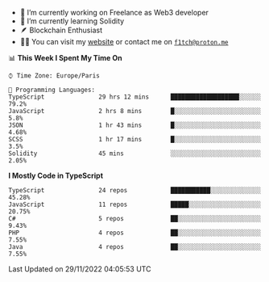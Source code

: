 - 🔭 I’m currently working on Freelance as Web3 developer
- 🌱 I’m currently learning Solidity
- 🪶 Blockchain Enthusiast
- 👨‍💻 You can visit my [website](https://f1tch.xyz) or contact me on [`f1tch@proton.me`](mailto:f1tch@proton.me)

<!--START_SECTION:waka-->
📊 **This Week I Spent My Time On** 

```text
⌚︎ Time Zone: Europe/Paris

💬 Programming Languages: 
TypeScript               29 hrs 12 mins      ███████████████████░░░░░░   79.2% 
JavaScript               2 hrs 8 mins        █░░░░░░░░░░░░░░░░░░░░░░░░   5.8% 
JSON                     1 hr 43 mins        █░░░░░░░░░░░░░░░░░░░░░░░░   4.68% 
SCSS                     1 hr 17 mins        █░░░░░░░░░░░░░░░░░░░░░░░░   3.5% 
Solidity                 45 mins             ░░░░░░░░░░░░░░░░░░░░░░░░░   2.05%

```

**I Mostly Code in TypeScript** 

```text
TypeScript               24 repos            ███████████░░░░░░░░░░░░░░   45.28% 
JavaScript               11 repos            █████░░░░░░░░░░░░░░░░░░░░   20.75% 
C#                       5 repos             ██░░░░░░░░░░░░░░░░░░░░░░░   9.43% 
PHP                      4 repos             ██░░░░░░░░░░░░░░░░░░░░░░░   7.55% 
Java                     4 repos             ██░░░░░░░░░░░░░░░░░░░░░░░   7.55%

```



 Last Updated on 29/11/2022 04:05:53 UTC
<!--END_SECTION:waka-->
